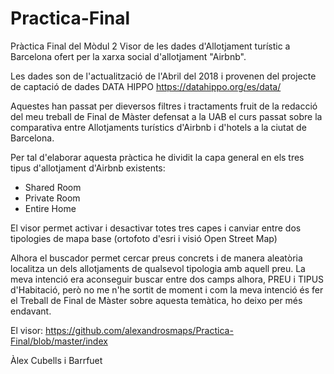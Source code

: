 # Practica-Final
Pràctica Final del Mòdul 2
Visor de les dades d'Allotjament turístic a Barcelona ofert per la xarxa social d'allotjament "Airbnb".

Les dades son de l'actualització de l'Abril del 2018 i provenen del projecte de captació de dades DATA HIPPO https://datahippo.org/es/data/

Aquestes han passat per dieversos filtres i tractaments fruit de la redacció del meu treball de Final de Màster defensat a la UAB el curs passat sobre la comparativa entre Allotjaments turístics d'Airbnb i d'hotels a la ciutat de Barcelona.

Per tal d'elaborar aquesta pràctica he dividit la capa general en els tres tipus d'allotjament d'Airbnb existents:
- Shared Room 
- Private Room
- Entire Home

El visor permet activar i desactivar totes tres capes i canviar entre dos tipologies de mapa base (ortofoto d'esri i visió Open Street Map)

Alhora el buscador permet cercar preus concrets i de manera aleatòria localitza un dels allotjaments de qualsevol tipologia amb aquell preu. La meva intenció era aconseguir buscar entre dos camps alhora, PREU i TIPUS d'Habitació, però no me n'he sortit de moment i com la meva intenció és fer el Treball de Final de Màster sobre aquesta temàtica, ho deixo per més endavant.

El visor:
https://github.com/alexandrosmaps/Practica-Final/blob/master/index

Àlex Cubells i Barrfuet
